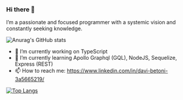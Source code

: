 ### Hi there 👋
I’m a passionate and focused programmer with a systemic vision and constantly seeking knowledge.

![Anurag's GitHub stats](https://github-readme-stats.vercel.app/api?username=davibetoni&theme=radical&count_private=true)

- 🔭 I’m currently working on TypeScript
- 🌱 I’m currently learning Apollo Graphql (GQL), NodeJS, Sequelize, Express (REST)
- 📫 How to reach me: https://www.linkedin.com/in/davi-betoni-3a5665219/

[![Top Langs](https://github-readme-stats.vercel.app/api/top-langs/?username=davibetoni&layout=compact&theme=radical)](https://github.com/anuraghazra/github-readme-stats)
